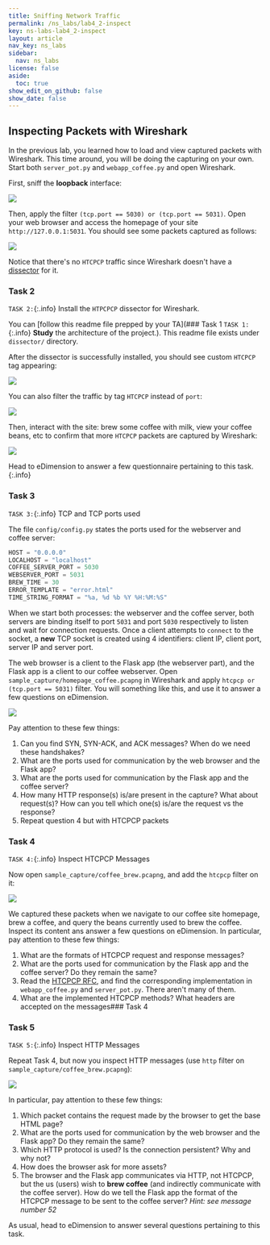 ```yaml
---
title: Sniffing Network Traffic
permalink: /ns_labs/lab4_2-inspect
key: ns-labs-lab4_2-inspect
layout: article
nav_key: ns_labs
sidebar:
  nav: ns_labs
license: false
aside:
  toc: true
show_edit_on_github: false
show_date: false
---
```


## Inspecting Packets with Wireshark

In the previous lab, you learned how to load and view captured packets with Wireshark. This time around, you will be doing the capturing on your own. Start both `server_pot.py` and `webapp_coffee.py` and open Wireshark.

First, sniff the **loopback** interface:

<img src="{{ site.baseurl }}//assets/images/lab4_2-inspect/2023-06-26-18-00-22.png"  class="center_full"/>

Then, apply the filter `(tcp.port == 5030) or (tcp.port == 5031)`. Open your web browser and access the homepage of your site `http://127.0.0.1:5031`. You should see some packets captured as follows:

<img src="{{ site.baseurl }}//assets/images/lab4_2-inspect/2023-06-27-17-44-39.png"  class="center_full"/>

Notice that there's no `HTCPCP` traffic since Wireshark doesn't have a [dissector](https://wiki.wireshark.org/Lua/Dissectors) for it.

### Task 2

`TASK 2:`{:.info} Install the `HTPCPCP` dissector for Wireshark.

You can [follow this readme file prepped by your TA](### Task 1 `TASK 1:`{:.info} **Study** the architecture of the project.). This readme file exists under `dissector/` directory.

After the dissector is successfully installed, you should see custom `HTCPCP` tag appearing:

<img src="{{ site.baseurl }}//assets/images/lab4_2-inspect/2023-06-27-17-45-12.png"  class="center_full"/>

You can also filter the traffic by tag `HTCPCP` instead of `port`:

<img src="{{ site.baseurl }}//assets/images/lab4_2-inspect/2023-06-27-17-45-23.png"  class="center_full"/>

Then, interact with the site: brew some coffee with milk, view your coffee beans, etc to confirm that more `HTCPCP` packets are captured by Wireshark:

<img src="{{ site.baseurl }}//assets/images/lab4_2-inspect/2023-06-27-17-45-37.png"  class="center_full"/>

Head to eDimension to answer a few questionnaire pertaining to this task.
{:.info}

### Task 3

`TASK 3:`{:.info} TCP and TCP ports used

The file `config/config.py` states the ports used for the webserver and coffee server:

```python
HOST = "0.0.0.0"
LOCALHOST = "localhost"
COFFEE_SERVER_PORT = 5030
WEBSERVER_PORT = 5031
BREW_TIME = 30
ERROR_TEMPLATE = "error.html"
TIME_STRING_FORMAT = "%a, %d %b %Y %H:%M:%S"
```

When we start both processes: the webserver and the coffee server, both servers are binding itself to port `5031` and port `5030` respectively to listen and wait for connection requests. Once a client attempts to `connect` to the socket, a **new** TCP socket is created using 4 identifiers: client IP, client port, server IP and server port.

The web browser is a client to the Flask app (the webserver part), and the Flask app is a client to our coffee webserver. Open `sample_capture/homepage_coffee.pcapng` in Wireshark and apply `htcpcp or (tcp.port == 5031)` filter. You will something like this, and use it to answer a few questions on eDimension.

<img src="{{ site.baseurl }}//assets/images/lab4_2-inspect/2023-06-27-17-46-02.png"  class="center_full"/>

Pay attention to these few things:

1. Can you find SYN, SYN-ACK, and ACK messages? When do we need these handshakes?
2. What are the ports used for communication by the web browser and the Flask app?
3. What are the ports used for communication by the Flask app and the coffee server?
4. How many HTTP response(s) is/are present in the capture? What about request(s)? How can you tell which one(s) is/are the request vs the response?
5. Repeat question 4 but with HTCPCP packets

### Task 4

`TASK 4:`{:.info} Inspect HTCPCP Messages

Now open `sample_capture/coffee_brew.pcapng`, and add the `htcpcp` filter on it:

<img src="{{ site.baseurl }}//assets/images/lab4_2-inspect/2023-06-27-17-53-51.png"  class="center_full"/>

We captured these packets when we navigate to our coffee site homepage, brew a coffee, and query the beans currently used to brew the coffee. Inspect its content ans answer a few questions on eDimension. In particular, pay attention to these few things:

1. What are the formats of HTCPCP request and response messages?
2. What are the ports used for communication by the Flask app and the coffee server? Do they remain the same?
3. Read the [HTCPCP RFC](https://datatracker.ietf.org/doc/html/rfc2324), and find the corresponding implementation in `webapp_coffee.py` and `server_pot.py`. There aren't many of them.
4. What are the implemented HTCPCP methods? What headers are accepted on the messages### Task 4

### Task 5

`TASK 5:`{:.info} Inspect HTTP Messages

Repeat Task 4, but now you inspect HTTP messages (use `http` filter on `sample_capture/coffee_brew.pcapng`):

<img src="{{ site.baseurl }}//assets/images/lab4_2-inspect/2023-06-27-17-54-34.png"  class="center_full"/>

In particular, pay attention to these few things:

1. Which packet contains the request made by the browser to get the base HTML page?
2. What are the ports used for communication by the web browser and the Flask app? Do they remain the same?
3. Which HTTP protocol is used? Is the connection persistent? Why and why not?
4. How does the browser ask for more assets?
5. The browser and the Flask app communicates via HTTP, not HTCPCP, but the us (users) wish to **brew coffee** (and indirectly communicate with the coffee server). How do we tell the Flask app the format of the HTCPCP message to be sent to the coffee server? _Hint: see message number 52_

As usual, head to eDimension to answer several questions pertaining to this task.
